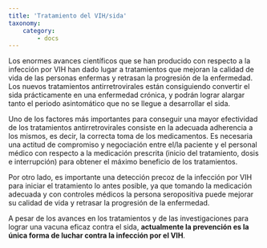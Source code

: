 ```yaml
---
title: 'Tratamiento del VIH/sida'
taxonomy:
    category:
        - docs
---
```


Los enormes avances científicos que se han producido con respecto a la infección por VIH han dado lugar a tratamientos que mejoran la calidad de vida de las personas enfermas y retrasan la progresión de la enfermedad. Los nuevos tratamientos antirretrovirales están consiguiendo convertir el sida prácticamente en una enfermedad crónica, y podrán lograr alargar tanto el periodo asintomático que no se llegue a desarrollar el sida.

Uno de los factores más importantes para conseguir una mayor efectividad de los tratamientos antirretrovirales consiste en la adecuada adherencia a los mismos, es decir, la correcta toma de los medicamentos. Es necesaria una actitud de compromiso y negociación entre el/la paciente y el personal médico con respecto a la medicación prescrita (inicio del tratamiento, dosis e interrupción) para obtener el máximo beneficio de los tratamientos.

Por otro lado, es importante una detección precoz de la infección por VIH para iniciar el tratamiento lo antes posible, ya que tomando la medicación adecuada y con controles médicos la persona seropositiva puede mejorar su calidad de vida y retrasar la progresión de la enfermedad.

A pesar de los avances en los tratamientos y de las investigaciones para lograr una vacuna eficaz contra el sida, **actualmente la prevención es la única forma de luchar contra la infección por el VIH**.